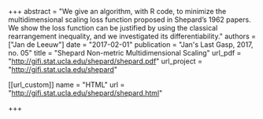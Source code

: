 +++
abstract = "We give an algorithm, with R code, to minimize the multidimensional scaling loss function proposed in Shepard’s 1962 papers. We show the loss function can be justified by using the classical rearrangement inequality, and we investigated its differentiability."
authors = ["Jan de Leeuw"]
date = "2017-02-01"
publication = "Jan's Last Gasp, 2017, no. 05"
title = "Shepard Non-metric Multidimensional Scaling"
url_pdf = "http://gifi.stat.ucla.edu/shepard/shepard.pdf"
url_project = "http://gifi.stat.ucla.edu/shepard"


[[url_custom]]
name = "HTML"
url = "http://gifi.stat.ucla.edu/shepard/shepard.html"

+++

